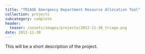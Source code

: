 ```yaml
---
title: "TRIAGE Emergency Department Resource Allocation Tool"
collection: projects
subcategory: complete
header: 
  teaser: /assets/images/projects/2012-11-30_triage.png
date: 2012-11-30
---
```


This will be a short description of the project.